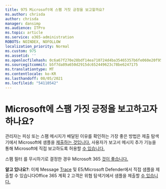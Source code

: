 ```yaml
---
title: 975 Microsoft에 스팸 거짓 긍정을 보고할까요?
ms.author: chrisda
author: chrisda
manager: dansimp
ms.audience: ITPro
ms.topic: article
ms.service: o365-administration
ROBOTS: NOINDEX, NOFOLLOW
localization_priority: Normal
ms.custom: 975
ms.assetid: ''
ms.openlocfilehash: 0c6a67f270e28bdf14ea710724d4ba35465357b6fe060e20f955f7df03c663e5
ms.sourcegitcommit: b5f7da89a650d2915dc652449623c78be6247175
ms.translationtype: MT
ms.contentlocale: ko-KR
ms.lasthandoff: 08/05/2021
ms.locfileid: "54110542"
---
```

# <a name="would-you-like-to-report-a-spam-false-positive-to-microsoft"></a>Microsoft에 스팸 가짓 긍정을 보고하고자 하나요?

관리자는 피싱 또는 스팸 메시지가 배달된 이유를 확인하는 가장 좋은 방법은 제출 탐색기에서 Microsoft에 샘플을 [제출하는 것입니다.](https://protection.office.com/reportsubmission) 사용자가 보고서 메시지 추가 기능을 통해 Microsoft에 직접 보고하도록 허용할 [수 있습니다.](https://appsource.microsoft.com/product/office/WA104381180?src=office&tab=Overview)

스팸 필터 를 무시하기로 결정한 경우 Microsoft 365 [것이 좋습니다.](/exchange/troubleshoot/antispam/cautions-against-bypassing-spam-filters)

**알고 있나요?**: 이제 Message [Trace](https://protection.office.com/messagetrace) 및 E5/Microsoft Defender에서 직접 샘플을 제출할 수 있습니다Office 365 계획 2 고객은 위협 탐색기에서 샘플을 제출할 [수 있습니다.](/microsoft-365/security/office-365-security/threat-explorer)
